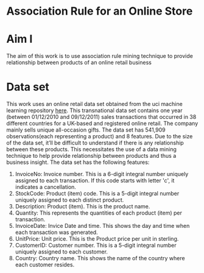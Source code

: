 # Association Rule for an Online Store
# Aim l
The aim of this work is to use association rule mining technique to provide relationship between products of an online retail business
# Data set
This work uses an online retail data set obtained from the uci machine learning repository [here](https://archive.ics.uci.edu/ml/machine-learning-databases/00352/). This transnational data set contains one year (between 01/12/2010 and 09/12/2011) sales transactions that occurred in 38 different countries for a UK-based and registered online retail. The company mainly sells unique all-occasion gifts. The data set has 541,909 observations(each representing a product) and 8 features. Due to the size of the data set, it’ll be difficult to understand if there is any relationship between these products. This necessitates the use of a data mining technique to help provide relationship between products and thus a business insight. The data set has the following features:
1) InvoiceNo: Invoice number. This is a 6-digit integral number uniquely assigned to each transaction. If this code starts with letter 'c', it indicates a cancellation.
2) StockCode: Product (item) code. This is a 5-digit integral number uniquely assigned to each distinct product.
3) Description: Product (item). This is the product name.
4) Quantity: This represents the quantities of each product (item) per transaction.
5) InvoiceDate: Invice Date and time. This shows the day and time when each transaction was generated.
6) UnitPrice: Unit price. This is the Product price per unit in sterling.
7) CustomerID: Customer number. This is a 5-digit integral number uniquely assigned to each customer.
8) Country: Country name. This shows the name of the country where each customer resides.
